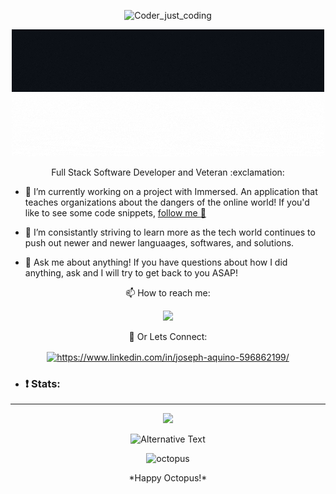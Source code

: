 <p align="center"  >
     <img src="https://64.media.tumblr.com/cca4f06484b447c0687f0325af5b38c9/428a8db1dc8ae92f-87/s1280x1920/7c751558b1d93e15c2d885cff2162ddb95059b8d.gif" alt="Coder_just_coding" height="350" width="900" />
</P>

<p align="center"> <img src="https://github.com/ImJkino/ImJkino/blob/main/For%20Beginners%20(1).gif#gh-dark-mode-only" >
                   <img src="https://github.com/ImJkino/ImJkino/blob/main/For%20Beginners%20(2).gif#gh-light-mode-only" >
 
</p>

<p align="center">
Full Stack Software Developer and Veteran :exclamation:
</p>

- 🔭 I’m currently working on a project with Immersed. An application that teaches organizations about the dangers of the online world! If you'd like to see some code snippets, [follow me :running:](https://github.com/ImJkino/Immersed)

- 🌱 I’m consistantly striving to learn more as the tech world continues to push out newer and newer languaages, softwares, and solutions. 

- 💬 Ask me about anything! If you have questions about how I did anything, ask and I will try to get back to you ASAP!

<p align="center">
   📫 How to reach me: 
</p>
<p align="center">
     <a href="mailto:joseph.aquino.engineer@gmail.com?"><img src="https://img.shields.io/badge/gmail-%23DD0031.svg?&style=for-the-badge&logo=gmail&logoColor=white"/></a>
</p>
<p align="center">
    👊 Or Lets Connect: 
</p>
<p align="center">
  <a href="https://www.linkedin.com/in/joseph-aquino-596862199/" target="blank"><img align="center"                                     src="https://raw.githubusercontent.com/rahuldkjain/github-profile-readme-generator/master/src/images/icons/Social/linked-in-alt.svg" alt="https://www.linkedin.com/in/joseph-aquino-596862199/" height="20" width="30" /></a>
</p>

- ### :exclamation: Stats:  
<hr/>
  <p align="center">
    <img src="https://wakatime.com/badge/user/1c6d8319-554f-4e3e-943b-2849e151563a/project/250bbbba-b539-495c-98a6-6ea6698910f6.svg" />
  </p>
   <p align="center">
        <img
          src="https://wakatime.com/share/@1c6d8319-554f-4e3e-943b-2849e151563a/956a5915-8cdb-4e82-ada6-09ed599ed8e3.svg" width="500" height="500"
          alt="Alternative Text"
        />
   </p>
    <p align="center">
         <img src="https://cdn.dribbble.com/users/1320653/screenshots/3492217/media/5009efbdc19e8cf760a8604c9d7eb14b.gif" alt="octopus" height="100" width="100" />
    </p>
         <p align="center">*Happy Octopus!*</p>


